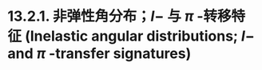 # 13.2.1. 非弹性角分布；$l-$ 与 $\pi$ -转移特征 (Inelastic angular distributions; $l-$ and $\pi$ -transfer signatures)
